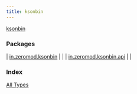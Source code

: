 ```yaml
---
title: ksonbin
---
```


[ksonbin](./index.html)

### Packages

| [in.zeromod.ksonbin](in.zeromod.ksonbin/index.html) |  |
| [in.zeromod.ksonbin.api](in.zeromod.ksonbin.api/index.html) |  |

### Index

[All Types](alltypes/index.html)